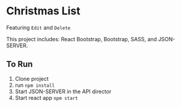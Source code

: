 # Christmas List

Featuring `Edit` and `Delete`

This project includes: React Bootstrap, Bootstrap, SASS, and JSON-SERVER.

## To Run
1. Clone project
2. run `npm install`
3. Start JSON-SERVER in the API director
4. Start react app `npm start`